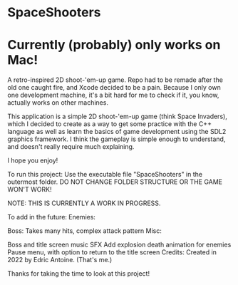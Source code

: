 # SpaceShooters

# Currently (probably) only works on Mac!

A retro-inspired 2D shoot-'em-up game. Repo had to be remade after the old one caught fire, and Xcode decided to be a pain. Because I only own one development machine, it's a bit hard for me to check if it, you know, actually works on other machines.

This application is a simple 2D shoot-'em-up game (think Space Invaders), which I decided to create as a way to get some practice with the C++ language as well as learn the basics of game development using the SDL2 graphics framework. I think the gameplay is simple enough to understand, and doesn't really require much explaining.

I hope you enjoy!

To run this project:
Use the executable file "SpaceShooters" in the outermost folder. DO NOT CHANGE FOLDER STRUCTURE OR THE GAME WON'T WORK!

NOTE: THIS IS CURRENTLY A WORK IN PROGRESS.

To add in the future:
Enemies:

Boss: Takes many hits, complex attack pattern
Misc:

Boss and title screen music
SFX
Add explosion death animation for enemies
Pause menu, with option to return to the title screen
Credits:
Created in 2022 by Edric Antoine. (That's me.)

Thanks for taking the time to look at this project!
